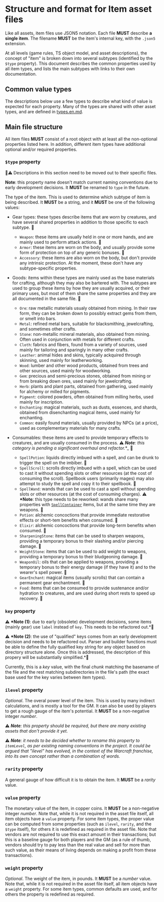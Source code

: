# Structure and format for Item asset files

Like all assets, item files use JSON5 notation. Each file **MUST** describe **a single item**. The filename **MUST** be the item's internal key, with the `.json5` extension.

At all levels (game rules, TS object model, and asset descriptions), the concept of "item" is broken down into several subtypes (identified by the `$type` property). This document describes the common properties used by all item types, and lists the main subtypes with links to their own documentation.

## Common value types

The descriptions below use a few types to describe what kind of value is expected for each property. Many of the types are shared with other asset types, and are defined in [types.en.md](/docs/asset-structure/types.en.md).

## Main file structure

All item files **MUST** consist of a root object with at least all the non-optional properties listed here. In addition, different item types have additional optional and/or required properties.

### `$type` property

🚧⚠️ Descriptions in this section need to be moved out to their specific files.

**Note**: this property name doesn't match current naming conventions due to early development decisions. It **MUST** be renamed to `type` in the future.

The type of the item. This is used to determine which subtype of item is being described. It **MUST** be a string, and it **MUST** be one of the following values:

-   Gear types: these types describe items that are _worn_ by creatures, and have several shared properties in addition to those specific to each subtype. 🚧

    -   `Weapon`: these items are usually held in one or more hands, and are mainly used to perform attack actions. 🚧
    -   `Armor`: these items are worn on the body, and usually provide some form of protection on top of any generic bonuses. 🚧
    -   `Accessory`: these items are also worn on the body, but don't provide any intrinsic protection. At the moment, these don't have any subtype-specific properties.

-   Goods: items within these types are mainly used as the base materials for crafting, although they may also be bartered with. The subtypes are used to group these items by how they are usually acquired, or their primary uses, but most of them share the same properties and they are all documented in the same file. 🚧

    -   `Ore`: raw metallic materials usualy obtained from mining. In their raw form, they can be broken down to possibly extract gems from them, or smelt into bars.
    -   `Metal`: refined metal bars, suitable for blacksmithing, jewelcrafting, and sometimes other crafts.
    -   `Stone`: non-metallic mineral materials, also obtained from mining. Often used in conjunction with metals for different crafts.
    -   `Cloth`: fabrics and fibers, found from a variety of sources, used mainly for tailoring and sparingly in many other crafts.
    -   `Leather`: animal hides and skins, typically ackquired through skinning, used mainly for leatherworking.
    -   `Wood`: lumber and other wood products, obtained from trees and other sources, used mainly for woodworking.
    -   `Gem`: precious and semi-precious stones, obtained from mining or from breaking down ores, used mainly for jewelcrafting.
    -   `Herb`: plants and plant parts, obtained from gathering, used mainly for alchemy or milled for pigments.
    -   `Pigment`: colored powders, often obtained from milling herbs, used mainly for inscription.
    -   `Enchanting`: magical materials, such as dusts, essences, and shards, obtained from disenchanting magical items, used mainly for enchanting.
    -   `Common`: easily found materials, usually provided by NPCs (at a price), used as complementary materials for many crafts.

-   Consumables: these items are used to provide temporary effects to creatures, and are usually consumed in the process. ⚠️ _**Note**: this category is pending a significant overhaul and refactor._\*\_ 🚧

    -   `SpellPotion`: liquids directly imbued with a spell, and can be drunk to trigger the spell on the imbiber. 🚧
    -   `SpellScroll`: scrolls directly imbued with a spell, which can be used to cast it without spending slots or other resources (at the cost of consuming the scroll). Spellbook users (primarily mages) may also attempt to study the spell and copy it to their spellbook. 🚧
    -   `SpellWand`: wands that can be used to cast a spell without spending slots or other resources (at the cost of consuming charges). ⚠️ **\*Note**: this type needs to be reworked: wands share many properties with [`SpellContainer`](/src/types/Item/Consumable/SpellContainer/base.ts) items, but at the same time they are weapons. 🚧
    -   `Potion`: alchemic concoctions that provide immediate restorative effects or short-tem benefits when consumed. 🚧
    -   `Elixir`: alchemic concoctions that provide long-term benefits when consumed. 🚧
    -   `SharpeningStone`: items that can be used to sharpen weapons, providing a temporary bonus to their slashing and/or piercing damage. 🚧
    -   `WeightStone`: items that can be used to add weight to weapons, providing a temporary bonus to their bludgeoning damage. 🚧
    -   `WeaponOil`: oils that can be applied to weapons, providing a temporary bonus to their energy damage (if they have it) and to the wearer's spell power. 🚧
    -   `GearEnchant`: magical items (usually scrolls) that can contain a permanent gear enchantment. 🚧
    -   `Food`: items that can be consumed to provide sustenance and/or hydration to creatures, and are used during short rests to speed up recovery. 🚧

### `key` property

⚠️ **\*Note (1)**: due to early (obsolete) development decisions, some items (mainly gear) use `label` instead of `key`. This needs to be refactored out.\*🚧

⚠️ **\*Note (2)**: the use of "qualified" keys comes from an early development decision and needs to be refactored out. Parser and builder functions must be able to define the fully qualified key string for any object based on directory structure alone. Once this is addressed, the description of this propery will be substantially simplified.\*🚧

Currently, this is a _key_ value, with the final _chunk_ matching the basename of the file and the rest matching subdirectories in the file's path (the exact base used for the key varies between item types).

### `ilevel` property

_Optional_. The overal power level of the item. This is used by many indirect calculations, and is mostly a tool for the GM. It can also be used by players to get a rough gauge of the item's potential. It **MUST** be a non-negative integer _number_.

⚠️ _**Note**: this property should be required, but there are many existing assets that don't provide it yet._

⚠️ _**Note**: it needs to be decided whether to rename this property to `itemLevel`, as per existing naming conventions in the project. It could be argued that "ilevel" has evolved, in the context of the Warcraft franchise, into its own concept rather than a combination of words._

### `rarity` property

A general gauge of how difficult it is to obtain the item. It **MUST** be a _rarity_ value.

### `value` property

The monetary value of the item, in copper coins. It **MUST** be a non-negative integer _number_. Note that, while it is not required in the asset file itself, all item objects have a `value` property. For some item types, the proper value can be computed from some properties (such as `ilevel`, `rarity`, and the `$type` itself), for others it is redefined as required in the asset file. Note that vendors are not required to use this exact amount in their transactions; but this is a baseline gauge for both players and the GM (as a rule of thumb, vendors should try to pay less than the real value and sell for more than such value, as their means of living depends on making a profit from these transactions).

### `weight` property

_Optional_. The weight of the item, in pounds. It **MUST** be a _number_ value. Note that, while it is not required in the asset file itself, all item objects have a `weight` property. For some item types, common defaults are used, and for others the property is redefined as required.
